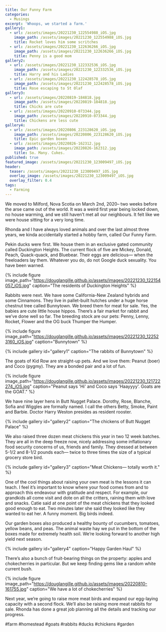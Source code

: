 ```yaml
---
title: Our Funny Farm
categories:
  - Musings
excerpt: 'Whoops, we started a farm.'
gallery1:
  - url: /assets/images/20221230_122554988_iOS.jpg
    image_path: /assets/images/20221230_122554988_iOS.jpg
    title: Rocket loves him some scritches
  - url: /assets/images/20221230_122636266_iOS.jpg
    image_path: /assets/images/20221230_122636266_iOS.jpg
    title: Penny is a good mom
gallery2:
  - url: /assets/images/20221230_122332536_iOS.jpg
    image_path: /assets/images/20221230_122332536_iOS.jpg
    title: Harry and his Ladies
  - url: /assets/images/20221230_122428578_iOS.jpg
    image_path: /assets/images/20221230_122428578_iOS.jpg
    title: Rose escaping to St Olaf
gallery3:
  - url: /assets/images/20220819-184818.jpg
    image_path: /assets/images/20220819-184818.jpg
    title: Chicks are cute
  - url: /assets/images/20220910-073344.jpg
    image_path: /assets/images/20220910-073344.jpg
    title: Chickens are less cute
gallery4:
  - url: /assets/images/20220806_223128620_iOS.jpg
    image_path: /assets/images/20220806_223128620_iOS.jpg
    title: Epic garden boxen
  - url: /assets/images/20220826-162312.jpg
    image_path: /assets/images/20220826-162312.jpg
    title: So. Many. Cukes.
published: true
featured_image: /assets/images/20221230_123009497_iOS.jpg
header:
  teaser: /assets/images/20221230_123009497_iOS.jpg
  overlay_image: /assets/images/20221230_123009497_iOS.jpg
  overlay_filter: 0.4
tags:
  - Farming
---
```

<!--
{% assign post.header.teaser = post.featured_image %}
{% assign page.header.overlay_image = page.featured_image %}
{% assign header.teaser = page.featured_image %}
{% assign header.overlay_image = page.featured_image %}
-->
We moved to Milford, Nova Scotia on March 2nd, 2020– two weeks before the arse came out of the world. It was a weird first year being locked down, no house warming, and we still haven’t met all our neighbours. It felt like we were house sitting for a very long time.

Rhonda and I have always loved animals and over the last almost three years, we kinda accidentally started a hobby farm, called Our Funny Farm.

Pekin ducks were first. We house them in an exclusive gated community called Duckington Heights. The current flock of five are Mickey, Donald, Peach, Quack-quack, and Bluebear. Their eggs are delicious— when the freeloaders lay them. Whatever you do, do not Google duck sexuality. You have been warned.

{% include figure image_path="https://douglangille.github.io/assets/images/20221230_122154057_iOS.jpg" caption="The residents of Duckington Heights" %}

Rabbits were next. We have some California-New Zealand hybrids and some Cinnamons. They live in pallet-built hutches under a huge horse chestnut tree called Bunnytown. We breed them for meat for sale. Yes, the babies are cute little house hippos. There’s a fair market for rabbit and we’ve done well so far. The breeding stock are our pets: Penny, Lenny, Rocket, Flower and the OG buck Thumper the Humper.

{% include figure image_path="https://douglangille.github.io/assets/images/20221230_122523160_iOS.jpg" caption="Bunnytown" %}

{% include gallery id="gallery1" caption="The rabbits of Bunnytown" %}

The goats of Kid Row are straight-up pets. And we love them: Peanut (boer) and Coco (pygmy). They are a bonded pair and a lot of fun.

{% include figure image_path="https://douglangille.github.io/assets/images/20221230_121722274_iOS.jpg" caption="Peanut says 'Hi' and Coco says 'Haayyyy'. Goats are the GOAT." %}

We have nine layer hens in Butt Nugget Palace. Dorothy, Rose, Blanche, Sofia and Wiggles are formally named. I call the others Betty, Smoke, Paint and Barbie. Doctor Harry Weston presides as resident rooster.

{% include gallery id="gallery2" caption="The chickens of Butt Nugget Palace" %}

We also raised three dozen meat chickens this year in two 12 week batches. They are all in the deep freeze now, nicely addressing some inflationary food security concerns of us, friends and family. They dressed at between 5-1/2 and 8-1/2 pounds each— twice to three times the size of a typical grocery store bird.

{% include gallery id="gallery3" caption="Meat Chickens— totally worth it." %}

One of the cool things about raising your own meat is the lessons it can teach. I feel it’s important to know where your food comes from and to approach this endeavour with gratitude and respect. For example, our grandkids all come visit and dote on all the critters, raining them with love and snacks. Catie said at one point of the meat chickens that they looked good enough to eat. Two minutes later she said they looked like they wanted to eat her. A funny moment. Big birds indeed.

Our garden boxes also produced a healthy bounty of cucumbers, tomatoes, yellow beans, and peas. The animal waste hay we put in the bottom of the boxes made for extremely health soil. We’re looking forward to another high yield next season.

{% include gallery id="gallery4" caption="Happy Garden Haul" %}

There’s also a bunch of fruit-bearing things on the property: apples and chokecherries in particular. But we keep finding gems like a random white current bush.

{% include figure image_path="https://douglangille.github.io/assets/images/20220810-161755.jpg" caption="We have a lot of chokecherries" %}

Next year, we’re going to raise more meat birds and expand our egg-laying capacity with a second flock. We’ll also be raising more meat rabbits for sale. Rhonda has done a great job planning all the details and tracking our progress.

#farm #homestead #goats #rabbits #ducks #chickens #garden
